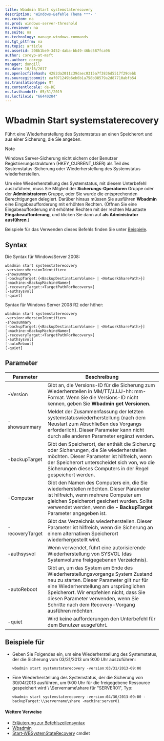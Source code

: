 ```yaml
---
title: Wbadmin Start systemstaterecovery
description: 'Windows-Befehle Thema ***- '
ms.custom: na
ms.prod: windows-server-threshold
ms.reviewer: na
ms.suite: na
ms.technology: manage-windows-commands
ms.tgt_pltfrm: na
ms.topic: article
ms.assetid: 208b1be9-3452-4aba-bb49-46bc587fca96
author: coreyp-at-msft
ms.author: coreyp
manager: dongill
ms.date: 10/16/2017
ms.openlocfilehash: 4282da2011c39daec0315a7f3836d5517f29debb
ms.sourcegitcommit: eaf071249b6eb6b1a758b38579a2d87710abfb54
ms.translationtype: MT
ms.contentlocale: de-DE
ms.lasthandoff: 05/31/2019
ms.locfileid: "66440204"
---
```

# <a name="wbadmin-start-systemstaterecovery"></a>Wbadmin Start systemstaterecovery



Führt eine Wiederherstellung des Systemstatus an einen Speicherort und aus einer Sicherung, die Sie angeben.

> [!NOTE]
> Windows Server-Sicherung nicht sichern oder Benutzer Registrierungsstrukturen (HKEY_CURRENT_USER) als Teil des Systemstatus-Sicherung oder Wiederherstellung des Systemstatus wiederherstellen.

Um eine Wiederherstellung des Systemstatus, mit diesem Unterbefehl auszuführen, muss Sie Mitglied der **Sicherungs-Operatoren** Gruppe oder der **Administratoren** Gruppe, oder Sie wurde die entsprechenden Berechtigungen delegiert. Darüber hinaus müssen Sie ausführen **Wbadmin** eine Eingabeaufforderung mit erhöhten Rechten. (Öffnen Sie eine Eingabeaufforderung mit erhöhten Rechten mit der rechten Maustaste **Eingabeaufforderung**, und klicken Sie dann auf **als Administrator ausführen**.)

Beispiele für das Verwenden dieses Befehls finden Sie unter [Beispiele](#BKMK_examples).

## <a name="syntax"></a>Syntax

Die Syntax für WindowsServer 2008:
```
wbadmin start systemstaterecovery
-version:<VersionIdentifier>
-showsummary
[-backupTarget:{<BackupDestinationVolume> | <NetworkSharePath>}]
[-machine:<BackupMachineName>]
[-recoveryTarget:<TargetPathForRecovery>]
[-authsysvol]
[-quiet]
```
Syntax für Windows Server 2008 R2 oder höher:
```
wbadmin start systemstaterecovery
-version:<VersionIdentifier>
-showsummary
[-backupTarget:{<BackupDestinationVolume> | <NetworkSharePath>}]
[-machine:<BackupMachineName>]
[-recoveryTarget:<TargetPathForRecovery>]
[-authsysvol]
[-autoReboot]
[-quiet]
```

## <a name="parameters"></a>Parameter

|Parameter|Beschreibung|
|---------|-----------|
|-Version|Gibt an, die Versions-ID für die Sicherung zum Wiederherstellen in MM/TT/JJJJ-hh: mm-Format. Wenn Sie die Versions-ID nicht kennen, geben Sie **Wbadmin get Versionen**.|
|-showsummary|Meldet der Zusammenfassung der letzten systemstatuswiederherstellung (nach dem Neustart zum Abschließen des Vorgangs erforderlich). Dieser Parameter kann nicht durch alle anderen Parameter ergänzt werden.|
|-backupTarget|Gibt den Speicherort, der enthält die Sicherung oder Sicherungen, die Sie wiederherstellen möchten. Dieser Parameter ist hilfreich, wenn der Speicherort unterscheidet sich von, wo die Sicherungen dieses Computers in der Regel gespeichert werden.|
|-Computer|Gibt den Namen des Computers ein, die Sie wiederherstellen möchten. Dieser Parameter ist hilfreich, wenn mehrere Computer am gleichen Speicherort gesichert wurden. Sollte verwendet werden, wenn die **- BackupTarget** Parameter angegeben ist.|
|-recoveryTarget|Gibt das Verzeichnis wiederherstellen. Dieser Parameter ist hilfreich, wenn die Sicherung an einem alternativen Speicherort wiederhergestellt wird.|
|-authsysvol|Wenn verwendet, führt eine autorisierende Wiederherstellung von SYSVOL (das Systemvolume freigegebenen Verzeichnis).|
|-autoReboot|Gibt an, um das System am Ende des Wiederherstellungsvorgangs System Zustand neu zu starten. Dieser Parameter gilt nur für eine Wiederherstellung am ursprünglichen Speicherort. Wir empfehlen nicht, dass Sie diesen Parameter verwenden, wenn Sie Schritte nach dem Recovery-Vorgang ausführen möchten.|
|-quiet|Wird keine aufforderungen den Unterbefehl für dem Benutzer ausgeführt.|

## <a name="BKMK_examples"></a>Beispiele für

- Geben Sie Folgendes ein, um eine Wiederherstellung des Systemstatus, der die Sicherung vom 03/31/2013 um 9:00 Uhr auszuführen:  
  ```
  wbadmin start systemstaterecovery -version:03/31/2013-09:00
  ```  
- Eine Wiederherstellung des Systemstatus, der die Sicherung von 30/04/2013 ausführen, um 9:00 Uhr für die freigegebene Ressource gespeichert wird \\ \\Servername\share für "SERVER01", Typ:  
  ```
  wbadmin start systemstaterecovery -version:04/30/2013-09:00 -backupTarget:\\servername\share -machine:server01
  ```

#### <a name="additional-references"></a>Weitere Verweise

-   [Erläuterung zur Befehlszeilensyntax](command-line-syntax-key.md)
-   [Wbadmin](wbadmin.md)
-   [Start-WBSystemStateRecovery](https://technet.microsoft.com/library/jj902449.aspx) cmdlet